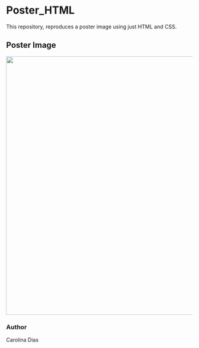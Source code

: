 # Poster_HTML

This repository, reproduces a poster image using just HTML and CSS.

## Poster Image

<p align ="center">
<img src="images/poster.png" width="700">
</p>

### Author

Carolina Dias
